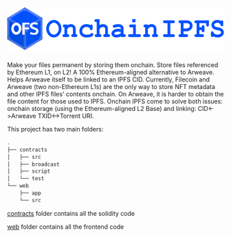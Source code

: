 # <img height="100px" src="./web/public/logotype.svg"/>

Make your files permanent by storing them onchain. Store files referenced by Ethereum L1, on L2! A 100% Ethereum-aligned alternative to Arweave. Helps Arweave itself to be linked to an IPFS CID. Currently, Filecoin and Arweave (two non-Ethereum L1s) are the only way to store NFT metadata and other IPFS files' contents onchain. On Arweave, it is harder to obtain the file content for those used to IPFS. Onchain IPFS come to solve both issues: onchain storage (using the Ethereum-aligned L2 Base) and linking: CID<->Arweave TXID<->Torrent URI.

This project has two main folders:

```bash
.
├── contracts
│   ├── src
│   ├── broadcast
│   ├── script
│   └── test
└── web
    ├── app
    └── src
```

[contracts](/contracts/README.md) folder contains all the solidity code

[web](/web/README.md) folder contains all the frontend code
